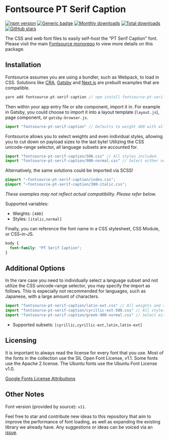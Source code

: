 # Fontsource PT Serif Caption

[![npm version](https://badge.fury.io/js/fontsource-pt-serif-caption.svg)](https://www.npmjs.com/package/fontsource-pt-serif-caption) [![Generic badge](https://img.shields.io/badge/fontsource-passing-brightgreen)](https://github.com/fontsource/fontsource) [![Monthly downloads](https://badgen.net/npm/dm/fontsource-pt-serif-caption)](https://github.com/fontsource/fontsource) [![Total downloads](https://badgen.net/npm/dt/fontsource-pt-serif-caption)](https://github.com/fontsource/fontsource) [![GitHub stars](https://img.shields.io/github/stars/DecliningLotus/fontsource.svg?style=social&label=Star)](https://github.com/fontsource/fontsource/stargazers)

The CSS and web font files to easily self-host the “PT Serif Caption” font. Please visit the main [Fontsource monorepo](https://github.com/fontsource/fontsource) to view more details on this package.

## Installation

Fontsource assumes you are using a bundler, such as Webpack, to load in CSS. Solutions like [CRA](https://create-react-app.dev/), [Gatsby](https://www.gatsbyjs.org/) and [Next.js](https://nextjs.org/) are prebuilt examples that are compatible.

```javascript
yarn add fontsource-pt-serif-caption // npm install fontsource-pt-serif-caption
```

Then within your app entry file or site component, import it in. For example in Gatsby, you could choose to import it into a layout template (`layout.js`), page component, or `gatsby-browser.js`.

```javascript
import "fontsource-pt-serif-caption" // Defaults to weight 400 with all styles included.
```

Fontsource allows you to select weights and even individual styles, allowing you to cut down on payload sizes to the last byte! Utilizing the CSS unicode-range selector, all language subsets are accounted for.

```javascript
import "fontsource-pt-serif-caption/500.css" // All styles included.
import "fontsource-pt-serif-caption/900-normal.css" // Select either normal or italic.
```

Alternatively, the same solutions could be imported via SCSS!

```scss
@import "~fontsource-pt-serif-caption/index.css";
@import "~fontsource-pt-serif-caption/300-italic.css";
```

_These examples may not reflect actual compatibility. Please refer below._

Supported variables:

- Weights: `[400]`
- Styles: `[italic,normal]`

Finally, you can reference the font name in a CSS stylesheet, CSS Module, or CSS-in-JS.

```css
body {
  font-family: "PT Serif Caption";
}
```

## Additional Options

In the rare case you need to individually select a language subset and not utilize the CSS unicode-range selector, you may specify the import as follows. This is especially not recommended for languages, such as Japanese, with a large amount of characters.

```javascript
import "fontsource-pt-serif-caption/latin-ext.css" // All weights and styles included.
import "fontsource-pt-serif-caption/cyrillic-ext-500.css" // All styles included.
import "fontsource-pt-serif-caption/greek-900-normal.css" // Select either normal or italic.
```

- Supported subsets: `[cyrillic,cyrillic-ext,latin,latin-ext]`

## Licensing

It is important to always read the license for every font that you use.
Most of the fonts in the collection use the SIL Open Font License, v1.1. Some fonts use the Apache 2 license. The Ubuntu fonts use the Ubuntu Font License v1.0.

[Google Fonts License Attributions](https://fonts.google.com/attribution)

## Other Notes

Font version (provided by source): `v11`.

Feel free to star and contribute new ideas to this repository that aim to improve the performance of font loading, as well as expanding the existing library we already have. Any suggestions or ideas can be voiced via an [issue](https://github.com/fontsource/fontsource/issues).
